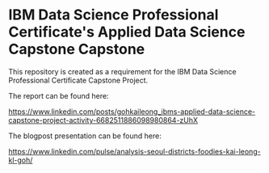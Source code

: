 # IBM Data Science Professional Certificate's Applied Data Science Capstone Capstone
This repository is created as a requirement for the IBM Data Science Professional Certificate Capstone Project.

The report can be found here: 

https://www.linkedin.com/posts/gohkaileong_ibms-applied-data-science-capstone-project-activity-6682511886098980864-zUhX

The blogpost presentation can be found here: 

https://www.linkedin.com/pulse/analysis-seoul-districts-foodies-kai-leong-kl-goh/

